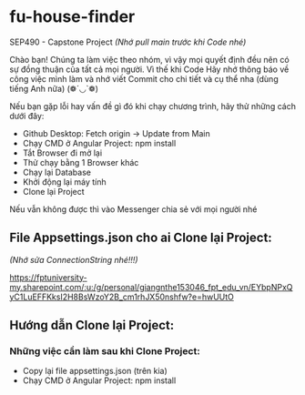 # fu-house-finder
SEP490 - Capstone Project
_(Nhớ pull main trước khi Code nhé)_

Chào bạn! Chúng ta làm việc theo nhóm, vì vậy mọi quyết định đều nên có sự đồng thuận của tất cả mọi người. Vì thế khi Code Hãy nhớ thông báo về công việc mình làm và nhớ viết Commit cho chi tiết và cụ thể nha (dùng tiếng Anh nữa) (❁´◡`❁)

Nếu bạn gặp lỗi hay vấn đề gì đó khi chạy chương trình, hãy thử những cách dưới đây:
 - Github Desktop: Fetch origin -> Update from Main
 - Chạy CMD ở Angular Project: npm install
 - Tắt Browser đi mở lại
 - Thử chạy bằng 1 Browser khác
 - Chạy lại Database
 - Khởi động lại máy tính 
 - Clone lại Project

Nếu vẫn không được thì vào Messenger chia sẻ với mọi người nhé

## File Appsettings.json cho ai Clone lại Project:
_(Nhớ sửa ConnectionString nhé!!!)_

https://fptuniversity-my.sharepoint.com/:u:/g/personal/giangnthe153046_fpt_edu_vn/EYbpNPxQyC1LuEFFKksI2H8BsWzoY2B_cm1rhJX50nshfw?e=hwUUtO

## Hướng dẫn Clone lại Project:
### Những việc cần làm sau khi Clone Project:
 - Copy lại file appsettings.json (trên kia)
 - Chạy CMD ở Angular Project: npm install
